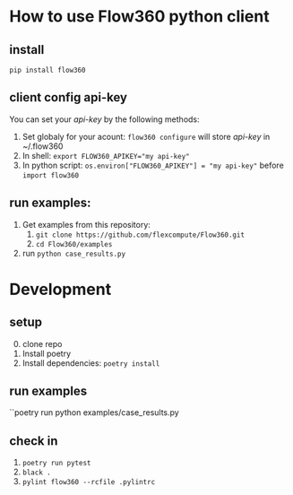# How to use Flow360 python client

## install
``pip install flow360``

## client config api-key
You can set your *api-key* by the following methods:
1. Set globaly for your acount: ``flow360 configure`` will store *api-key* in ~/.flow360
2. In shell: ``export FLOW360_APIKEY="my api-key"``
3. In python script: ``os.environ["FLOW360_APIKEY"] = "my api-key"`` before `import flow360`

## run examples:
1. Get examples from this repository:
    1. ``git clone https://github.com/flexcompute/Flow360.git``
    2. ``cd Flow360/examples``
2. run ``python case_results.py``


# Development
## setup
0. clone repo
1. Install poetry
2. Install dependencies: ``poetry install``

## run examples
``poetry run python examples/case_results.py

## check in
1. ``poetry run pytest``
2. ``black .``
3. ``pylint flow360 --rcfile .pylintrc``
